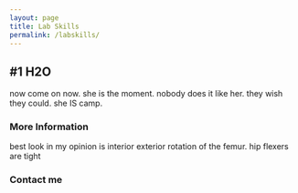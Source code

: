 ```yaml
---
layout: page
title: Lab Skills
permalink: /labskills/
---
```


## #1 H2O
now come on now. she is the moment. nobody does it like her. they wish they could. she IS camp.

### More Information

best look in my opinion is interior exterior rotation of the femur. hip flexers are tight
### Contact me


